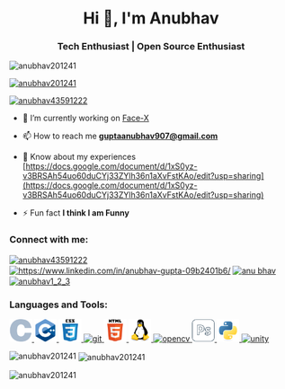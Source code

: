 <h1 align="center">Hi 👋, I'm Anubhav</h1>
<h3 align="center">Tech Enthusiast | Open Source Enthusiast</h3>

<p align="left"> <img src="https://komarev.com/ghpvc/?username=anubhav201241&label=Profile%20views&color=0e75b6&style=flat" alt="anubhav201241" /> </p>

<p align="left"> <a href="https://github.com/ryo-ma/github-profile-trophy"><img src="https://github-profile-trophy.vercel.app/?username=anubhav201241" alt="anubhav201241" /></a> </p>

<p align="left"> <a href="https://twitter.com/anubhav43591222" target="blank"><img src="https://img.shields.io/twitter/follow/anubhav43591222?logo=twitter&style=for-the-badge" alt="anubhav43591222" /></a> </p>

- 🔭 I’m currently working on [Face-X](https://github.com/akshitagupta15june/Face-X)

- 📫 How to reach me **guptaanubhav907@gmail.com**

- 📄 Know about my experiences [https://docs.google.com/document/d/1xS0yz-v3BRSAh54uo60duCYj33ZYlh36n1aXvFstKAo/edit?usp=sharing](https://docs.google.com/document/d/1xS0yz-v3BRSAh54uo60duCYj33ZYlh36n1aXvFstKAo/edit?usp=sharing)

- ⚡ Fun fact **I think I am Funny**

<h3 align="left">Connect with me:</h3>
<p align="left">
<a href="https://twitter.com/anubhav43591222" target="blank"><img align="center" src="https://cdn.jsdelivr.net/npm/simple-icons@3.0.1/icons/twitter.svg" alt="anubhav43591222" height="30" width="40" /></a>
<a href="https://linkedin.com/in/https://www.linkedin.com/in/anubhav-gupta-09b2401b6/" target="blank"><img align="center" src="https://cdn.jsdelivr.net/npm/simple-icons@3.0.1/icons/linkedin.svg" alt="https://www.linkedin.com/in/anubhav-gupta-09b2401b6/" height="30" width="40" /></a>
<a href="https://fb.com/anu bhav" target="blank"><img align="center" src="https://cdn.jsdelivr.net/npm/simple-icons@3.0.1/icons/facebook.svg" alt="anu bhav" height="30" width="40" /></a>
<a href="https://instagram.com/anubhav1_2_3" target="blank"><img align="center" src="https://cdn.jsdelivr.net/npm/simple-icons@3.0.1/icons/instagram.svg" alt="anubhav1_2_3" height="30" width="40" /></a>
</p>

<h3 align="left">Languages and Tools:</h3>
<p align="left"> <a href="https://www.cprogramming.com/" target="_blank"> <img src="https://raw.githubusercontent.com/devicons/devicon/master/icons/c/c-original.svg" alt="c" width="40" height="40"/> </a> <a href="https://www.w3schools.com/cpp/" target="_blank"> <img src="https://raw.githubusercontent.com/devicons/devicon/master/icons/cplusplus/cplusplus-original.svg" alt="cplusplus" width="40" height="40"/> </a> <a href="https://www.w3schools.com/css/" target="_blank"> <img src="https://raw.githubusercontent.com/devicons/devicon/master/icons/css3/css3-original-wordmark.svg" alt="css3" width="40" height="40"/> </a> <a href="https://git-scm.com/" target="_blank"> <img src="https://www.vectorlogo.zone/logos/git-scm/git-scm-icon.svg" alt="git" width="40" height="40"/> </a> <a href="https://www.w3.org/html/" target="_blank"> <img src="https://raw.githubusercontent.com/devicons/devicon/master/icons/html5/html5-original-wordmark.svg" alt="html5" width="40" height="40"/> </a> <a href="https://www.linux.org/" target="_blank"> <img src="https://raw.githubusercontent.com/devicons/devicon/master/icons/linux/linux-original.svg" alt="linux" width="40" height="40"/> </a> <a href="https://opencv.org/" target="_blank"> <img src="https://www.vectorlogo.zone/logos/opencv/opencv-icon.svg" alt="opencv" width="40" height="40"/> </a> <a href="https://www.photoshop.com/en" target="_blank"> <img src="https://raw.githubusercontent.com/devicons/devicon/master/icons/photoshop/photoshop-line.svg" alt="photoshop" width="40" height="40"/> </a> <a href="https://www.python.org" target="_blank"> <img src="https://raw.githubusercontent.com/devicons/devicon/master/icons/python/python-original.svg" alt="python" width="40" height="40"/> </a> <a href="https://unity.com/" target="_blank"> <img src="https://www.vectorlogo.zone/logos/unity3d/unity3d-icon.svg" alt="unity" width="40" height="40"/> </a> </p>

<p><img align="left" src="https://github-readme-stats.vercel.app/api/top-langs?username=anubhav201241&show_icons=true&locale=en&layout=compact" alt="anubhav201241" /></p>

<p>&nbsp;<img align="center" src="https://github-readme-stats.vercel.app/api?username=anubhav201241&show_icons=true&locale=en" alt="anubhav201241" /></p>

<p><img align="center" src="https://github-readme-streak-stats.herokuapp.com/?user=anubhav201241&" alt="anubhav201241" /></p>
